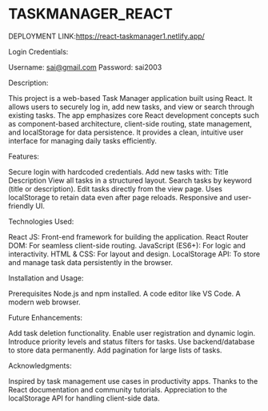# TASKMANAGER_REACT

DEPLOYMENT LINK:https://react-taskmanager1.netlify.app/

Login Credentials:

Username: sai@gmail.com
Password: sai2003

Description:

This project is a web-based Task Manager application built using React. It allows users to securely log in, add new tasks, and view or search through existing tasks. The app emphasizes core React development concepts such as component-based architecture, client-side routing, state management, and localStorage for data persistence. It provides a clean, intuitive user interface for managing daily tasks efficiently.



Features:

Secure login with hardcoded credentials.
Add new tasks with:
Title
Description
View all tasks in a structured layout.
Search tasks by keyword (title or description).
Edit tasks directly from the view page.
Uses localStorage to retain data even after page reloads.
Responsive and user-friendly UI.


Technologies Used:

React JS: Front-end framework for building the application.
React Router DOM: For seamless client-side routing.
JavaScript (ES6+): For logic and interactivity.
HTML & CSS: For layout and design.
LocalStorage API: To store and manage task data persistently in the browser.


Installation and Usage:

Prerequisites
Node.js and npm installed.
A code editor like VS Code.
A modern web browser.


Future Enhancements:

Add task deletion functionality.
Enable user registration and dynamic login.
Introduce priority levels and status filters for tasks.
Use backend/database to store data permanently.
Add pagination for large lists of tasks.


Acknowledgments:

Inspired by task management use cases in productivity apps.
Thanks to the React documentation and community tutorials.
Appreciation to the localStorage API for handling client-side data.
